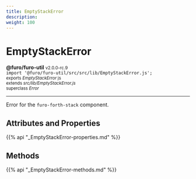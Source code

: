 ```yaml
---
title: EmptyStackError
description: 
weight: 100
---
```


# EmptyStackError

**@furo/furo-util** <small>v2.0.0-rc.9</small>
<br>`import '@furo/furo-util/src/src/lib/EmptyStackError.js';`<small>
<br>exports *EmptyStackError* js
<br>extends *src/lib/EmptyStackError.js*
<br>superclass *Error*</small>


****

Error for the `furo-forth-stack` component.

## Attributes and Properties
{{% api "_EmptyStackError-properties.md" %}}





## Methods
{{% api "_EmptyStackError-methods.md" %}}


